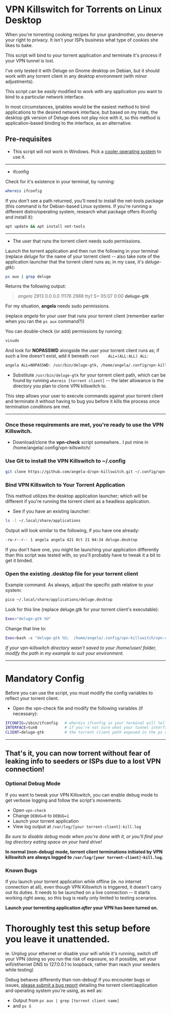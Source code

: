 # VPN Killswitch for Torrents on Linux Desktop
When you're torrenting cooking recipes for your grandmother, you deserve your right to privacy.  It isn't your ISPs business what type of cookies she likes to bake.

This script will bind to your torrent application and terminate it's process if your VPN tunnel is lost.

I've only tested it with Deluge on Gnome desktop on Debian, but it should work with any torrent client in any desktop environment (with minor adjustments).

This script can be *easily* modified to work with any application you want to bind to a particular network interface.

In most circumstances, iptables would be the easiest method to bind applications to the desired network interface, but based on my trials, the desktop gtk version of Deluge does not play nice with it, so this method is application-based binding to the interface, as an alternative.

## Pre-requisites
* This script will not work in Windows.  Pick a [cooler operating system](https://www.debian.org/distrib/) to use it.
***
- ifconfig

Check for it's existence in your terminal, by running:
```bash
whereis ifconfig
```
If you don't see a path returned, you'll need to install the net-tools package (this command is for Debian-based Linux systems.  If you're running a different distro/operating system, research what package offers ifconfig and install it):
```bash
apt update && apt install net-tools
```
***
- The user that runs the torrent client needs sudo permissions.

Launch the torrent application and then run the following in your terminal (replace *deluge* for the name of your torrent client -- also take note of the application launcher that the torrent client runs as; in my case, it's *deluge-gtk*):
```bash
ps aux | grep deluge
```
Returns the following output:

> *angela*    2913  0.0  0.0  11176  2988 tty1     S+   05:07   0:00 **deluge-gtk**

For my situation, **angela** needs sudo permissions.

(replace *angela* for your user that runs your torrent client (remember earlier when you ran the `ps aux` command?))

You can double-check (or add) permissions by running:
```bash
visudo
```
And look for **NOPASSWD** alongside the user your torrent client runs as; if such a line doesn't exist, add it beneath `root    ALL=(ALL:ALL) ALL`:
```bash
angela ALL=NOPASSWD: /usr/bin/deluge-gtk, /home/angela/.config/vpn-killswitch
```
- Substitute `/usr/bin/deluge-gtk` for your torrent client path, which can be found by running `whereis [torrent client]` -- the later allowance is the directory you plan to clone VPN killswitch to.

This step allows your user to execute commands against your torrent client and terminate it without having to bug you before it kills the process once termination conditions are met.

***
### Once these requirements are met, you're ready to use the VPN Killswitch.

* Download/clone the **vpn-check** script somewhere.. I put mine in /home/angela/.config/vpn-killswitch/

### Use Git to install the VPN Killswitch to ~/.config
```bash
git clone https://github.com/angela-d/vpn-killswitch.git ~/.config/vpn-killswitch
```

### Bind VPN Killswitch to Your Torrent Application
This method utilizes the desktop application launcher; which will be different if you're running the torrent client as a headless application.
- See if you have an existing launcher:
```bash
ls -l ~/.local/share/applications
```
Output will look similar to the following, if you have one already:
```bash
-rw-r--r-- 1 angela angela 421 Oct 21 04:34 deluge.desktop
```

If you don't have one, you might be launching your application differently than this script was tested with, so you'll probably have to tweak it a bit to get it binded.

### Open the existing .desktop file for your torrent client
Example command.  As always, adjust the specific path relative to your system:
```bash
pico ~/.local/share/applications/deluge.desktop
```

Look for this line (replace deluge.gtk for your torrent client's executable):
```bash
Exec="deluge-gtk %U"
```

Change that line to:
```bash
Exec=bash -c "deluge-gtk %U;  /home/angela/.config/vpn-killswitch/vpn-check"
```
*If your vpn-killswitch directory wasn't saved to your /home/user/ folder, modify the path in my example to suit your environment.*
***
# Mandatory Config
Before you can use the script, you must modify the config variables to reflect your torrent client.
- Open the vpn-check file and modify the following variables (if necessary):

```bash
IFCONFIG=/sbin/ifconfig   # whereis ifconfig in your terminal will tell you where ifconfig's path is
INTERFACE=tun0            # if you're not sure what your tunnel interface is, run ip a while connected to a vpn.  wlan0 = wifi eth0 = ethernet, etc. (Names will vary by interface type)
CLIENT=deluge-gtk         # the torrent client path exposed in the ps aux command from earlier
```
***
## That's it, you can now torrent without fear of leaking info to seeders or ISPs due to a lost VPN connection!


### Optional Debug Mode
If you want to tweak your VPN Killswitch, you can enable debug mode to get verbose logging and follow the script's movements.
- Open `vpn-check`
- Change `DEBUG=0` to `DEBUG=1`
- Launch your torrent application
- View log output at `/var/log/[your torrent-client]-kill.log`

*Be sure to disable debug mode when you're done with it, or you'll find your log directory eating space on your hard drive!*

**In normal (non-debug) mode, torrent client terminations initiated by VPN killswitch are always logged to `/var/log/[your torrent-client]-kill.log`.**

### Known Bugs
If you launch your torrent application while offline (ie. no internet connection at all), even though VPN Killswitch is triggered, it doesn't carry out its duties.  It needs to be launched on a live connection -- it starts working right away, so this bug is really only limited to testing scenarios.

**Launch your torrenting application *after* your VPN has been turned on.**

# Thoroughly test this setup before you leave it unattended.
ie. Unplug your ethernet or disable your wifi while it's running, switch off your VPN (doing so you run the risk of exposure, so if possible, set your wifi/ethernet DNS to 127.0.0.1 to loopback, rather than reach your seeders while testing)

Debug behaves differently than non-debug!  If you encounter bugs or issues, [please submit a bug report](https://notabug.org/angela/vpn-killswitch/issues) detailing the torrent client/application and operating system you're using, as well as:
- Output from `ps aux | grep [torrent client name]`
- and `ps S`
